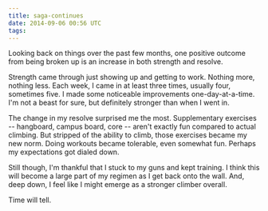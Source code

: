 ```yaml
---
title: saga-continues
date: 2014-09-06 00:56 UTC
tags:
---
```


Looking back on things over the past few months, one positive outcome from being broken up is an increase in both strength and resolve. 

Strength came through just showing up and getting to work. Nothing more, nothing less. Each week, I came in at least three times, usually four, sometimes five. I made some noticeable improvements one-day-at-a-time. I'm not a beast for sure, but definitely stronger than when I went in. 

The change in my resolve surprised me the most. Supplementary exercises -- hangboard, campus board, core -- aren't exactly fun compared to actual climbing. But stripped of the ability to climb, those exercises became my new norm. Doing workouts became tolerable, even somewhat fun. Perhaps my expectations got dialed down. 

Still though, I'm thankful that I stuck to my guns and kept training. I think this will become a large part of my regimen as I get back onto the wall. And, deep down, I feel like I might emerge as a stronger climber overall. 

Time will tell.